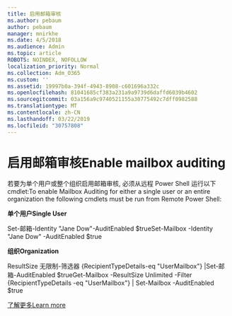 ```yaml
---
title: 启用邮箱审核
ms.author: pebaum
author: pebaum
manager: mnirkhe
ms.date: 4/5/2018
ms.audience: Admin
ms.topic: article
ROBOTS: NOINDEX, NOFOLLOW
localization_priority: Normal
ms.collection: Adm_O365
ms.custom: ''
ms.assetid: 19997b0a-394f-4943-8908-c601696a332c
ms.openlocfilehash: 81041685cf383a231a9a9739d6daffd6039b4602
ms.sourcegitcommit: 03a156a9c9740521155a30775492c7dff0982588
ms.translationtype: MT
ms.contentlocale: zh-CN
ms.lasthandoff: 03/22/2019
ms.locfileid: "30757808"
---
```

# <a name="enable-mailbox-auditing"></a><span data-ttu-id="219b7-102">启用邮箱审核</span><span class="sxs-lookup"><span data-stu-id="219b7-102">Enable mailbox auditing</span></span>

<span data-ttu-id="219b7-103">若要为单个用户或整个组织启用邮箱审核, 必须从远程 Power Shell 运行以下 cmdlet:</span><span class="sxs-lookup"><span data-stu-id="219b7-103">To enable Mailbox Auditing for either a single user or an entire organization the following cmdlets must be run from Remote Power Shell:</span></span>
  
 <span data-ttu-id="219b7-104">**单个用户**</span><span class="sxs-lookup"><span data-stu-id="219b7-104">**Single User**</span></span>
  
<span data-ttu-id="219b7-105">Set-邮箱-Identity "Jane Dow"-AuditEnabled $true</span><span class="sxs-lookup"><span data-stu-id="219b7-105">Set-Mailbox -Identity "Jane Dow" -AuditEnabled $true</span></span>
  
 <span data-ttu-id="219b7-106">**组织**</span><span class="sxs-lookup"><span data-stu-id="219b7-106">**Organization**</span></span>
  
<span data-ttu-id="219b7-107">ResultSize 无限制-筛选器 {RecipientTypeDetails-eq "UserMailbox"} |Set-邮箱-AuditEnabled $true</span><span class="sxs-lookup"><span data-stu-id="219b7-107">Get-Mailbox -ResultSize Unlimited -Filter {RecipientTypeDetails -eq "UserMailbox"} | Set-Mailbox -AuditEnabled $true</span></span>
  
[<span data-ttu-id="219b7-108">了解更多</span><span class="sxs-lookup"><span data-stu-id="219b7-108">Learn more</span></span>](https://support.office.com/article/aaca8987-5b62-458b-9882-c28476a66918)
  


